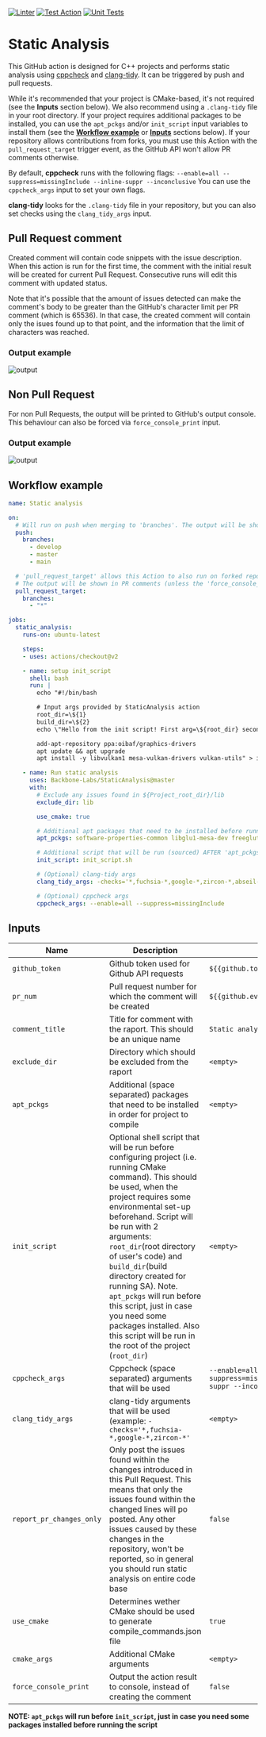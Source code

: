 [![Linter](https://github.com/JacobDomagala/StaticAnalysis/actions/workflows/linter.yml/badge.svg?branch=master)](https://github.com/JacobDomagala/StaticAnalysis/actions/workflows/linter.yml?query=branch%3Amaster)
[![Test Action](https://github.com/JacobDomagala/StaticAnalysis/actions/workflows/test_action.yml/badge.svg?branch=master)](https://github.com/JacobDomagala/StaticAnalysis/actions/workflows/test_action.yml?query=branch%3Amaster)
[![Unit Tests](https://github.com/JacobDomagala/StaticAnalysis/actions/workflows/unit_tests.yml/badge.svg?branch=master)](https://github.com/JacobDomagala/StaticAnalysis/actions/workflows/unit_tests.yml?query=branch%3Amaster)

# Static Analysis

This GitHub action is designed for C++ projects and performs static analysis using [cppcheck](http://cppcheck.sourceforge.net/) and [clang-tidy](https://clang.llvm.org/extra/clang-tidy/). It can be triggered by push and pull requests.

While it's recommended that your project is CMake-based, it's not required (see the **Inputs** section below). We also recommend using a ```.clang-tidy``` file in your root directory. If your project requires additional packages to be installed, you can use the `apt_pckgs` and/or `init_script` input variables to install them (see the [**Workflow example**](https://github.com/Backbone-Labs/StaticAnalysis#workflow-example) or [**Inputs**](https://github.com/Backbone-Labs/StaticAnalysis#inputs) sections below). If your repository allows contributions from forks, you must use this Action with the `pull_request_target` trigger event, as the GitHub API won't allow PR comments otherwise.

By default, **cppcheck** runs with the following flags:
```--enable=all --suppress=missingInclude --inline-suppr --inconclusive```
You can use the `cppcheck_args` input to set your own flags.

**clang-tidy** looks for the ```.clang-tidy``` file in your repository, but you can also set checks using the `clang_tidy_args` input.

## Pull Request comment

Created comment will contain code snippets with the issue description. When this action is run for the first time, the comment with the initial result will be created for current Pull Request. Consecutive runs will edit this comment with updated status.

Note that it's possible that the amount of issues detected can make the comment's body to be greater than the GitHub's character limit per PR comment (which is 65536). In that case, the created comment will contain only the isues found up to that point, and the information that the limit of characters was reached.

### Output example
![output](https://github.com/JacobDomagala/StaticAnalysis/wiki/output_example.png)

## Non Pull Request

For non Pull Requests, the output will be printed to GitHub's output console. This behaviour can also be forced via `force_console_print` input.

### Output example
![output](https://github.com/JacobDomagala/StaticAnalysis/wiki/console_output_example.png)

## Workflow example

```yml
name: Static analysis

on:
  # Will run on push when merging to 'branches'. The output will be shown in the console
  push:
    branches:
      - develop
      - master
      - main

  # 'pull_request_target' allows this Action to also run on forked repositories
  # The output will be shown in PR comments (unless the 'force_console_print' flag is used)
  pull_request_target:
    branches:
      - "*"

jobs:
  static_analysis:
    runs-on: ubuntu-latest

    steps:
    - uses: actions/checkout@v2

    - name: setup init_script
      shell: bash
      run: |
        echo "#!/bin/bash

        # Input args provided by StaticAnalysis action
        root_dir=\${1}
        build_dir=\${2}
        echo \"Hello from the init script! First arg=\${root_dir} second arg=\${build_dir}\"

        add-apt-repository ppa:oibaf/graphics-drivers
        apt update && apt upgrade
        apt install -y libvulkan1 mesa-vulkan-drivers vulkan-utils" > init_script.sh

    - name: Run static analysis
      uses: Backbone-Labs/StaticAnalysis@master
      with:
        # Exclude any issues found in ${Project_root_dir}/lib
        exclude_dir: lib

        use_cmake: true

        # Additional apt packages that need to be installed before running Cmake
        apt_pckgs: software-properties-common libglu1-mesa-dev freeglut3-dev mesa-common-dev

        # Additional script that will be run (sourced) AFTER 'apt_pckgs' and before running Cmake
        init_script: init_script.sh

        # (Optional) clang-tidy args
        clang_tidy_args: -checks='*,fuchsia-*,google-*,zircon-*,abseil-*,modernize-use-trailing-return-type'

        # (Optional) cppcheck args
        cppcheck_args: --enable=all --suppress=missingInclude
```

## Inputs

| Name                    | Description                        | Default value |
|-------------------------|------------------------------------|---------------|
| `github_token`          | Github token used for Github API requests |`${{github.token}}`|
| `pr_num`                | Pull request number for which the comment will be created |`${{github.event.pull_request.number}}`|
| `comment_title`         | Title for comment with the raport. This should be an unique name | `Static analysis result` |
| `exclude_dir`           | Directory which should be excluded from the raport | `<empty>` |
| `apt_pckgs`             | Additional (space separated) packages that need to be installed in order for project to compile | `<empty>` |
| `init_script`           | Optional shell script that will be run before configuring project (i.e. running CMake command). This should be used, when the project requires some environmental set-up beforehand. Script will be run with 2 arguments: `root_dir`(root directory of user's code) and `build_dir`(build directory created for running SA). Note. `apt_pckgs` will run before this script, just in case you need some packages installed. Also this script will be run in the root of the project (`root_dir`) | `<empty>` |
| `cppcheck_args`         | Cppcheck (space separated) arguments that will be used |`--enable=all --suppress=missingInclude --inline-suppr --inconclusive`|
| `clang_tidy_args`       | clang-tidy arguments that will be used (example: `-checks='*,fuchsia-*,google-*,zircon-*'` |`<empty>`|
| `report_pr_changes_only`| Only post the issues found within the changes introduced in this Pull Request. This means that only the issues found within the changed lines will po posted. Any other issues caused by these changes in the repository, won't be reported, so in general you should run static analysis on entire code base  |`false`|
| `use_cmake`             | Determines wether CMake should be used to generate compile_commands.json file | `true` |
| `cmake_args`            | Additional CMake arguments |`<empty>`|
| `force_console_print`   | Output the action result to console, instead of creating the comment |`false`|

**NOTE: `apt_pckgs` will run before `init_script`, just in case you need some packages installed before running the script**
